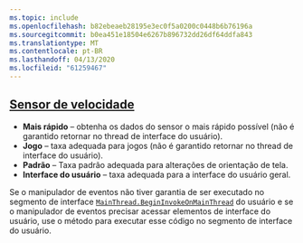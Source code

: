 ```yaml
---
ms.topic: include
ms.openlocfilehash: b82ebeaeb28195e3ec0f5a0200c0448b6b76196a
ms.sourcegitcommit: b0ea451e18504e6267b896732dd26df64ddfa843
ms.translationtype: MT
ms.contentlocale: pt-BR
ms.lasthandoff: 04/13/2020
ms.locfileid: "61259467"
---
```

## <a name="sensor-speed"></a>[Sensor de velocidade](xref:Xamarin.Essentials.SensorSpeed)

- **Mais rápido** – obtenha os dados do sensor o mais rápido possível (não é garantido retornar no thread de interface do usuário).
- **Jogo** – taxa adequada para jogos (não é garantido retornar no thread de interface do usuário).
- **Padrão** – Taxa padrão adequada para alterações de orientação de tela.
- **Interface do usuário** – taxa adequada para a interface do usuário geral.

Se o manipulador de eventos não tiver garantia de ser executado no segmento de interface [`MainThread.BeginInvokeOnMainThread`](~/essentials/main-thread.md) do usuário e se o manipulador de eventos precisar acessar elementos de interface do usuário, use o método para executar esse código no segmento de interface do usuário.
